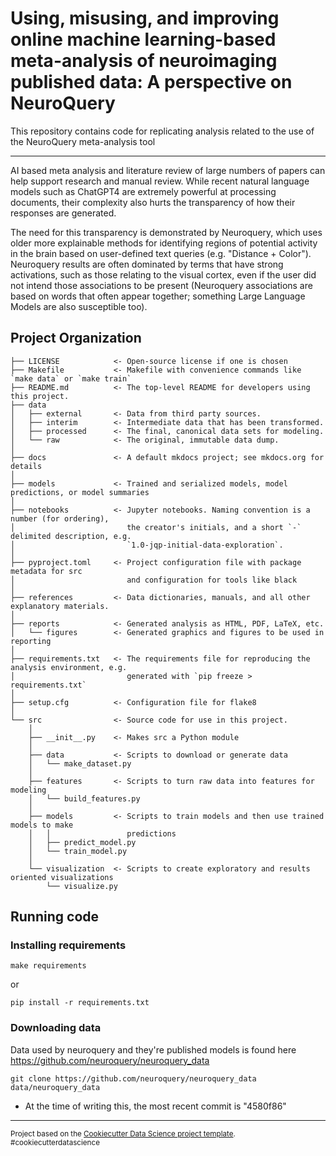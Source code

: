 # Using, misusing, and improving online machine learning-based meta-analysis of neuroimaging published data: A perspective on NeuroQuery
This repository contains code for replicating analysis related to the use of the NeuroQuery meta-analysis tool

---
AI based meta analysis and literature review of large numbers of papers can help support research and manual review. While recent natural language models such as ChatGPT4 are extremely powerful at processing documents, their complexity also hurts the transparency of how their responses are generated. 

The need for this transparency is demonstrated by Neuroquery, which uses older more explainable methods for identifying regions of potential activity in the brain based on user-defined text queries (e.g. "Distance + Color"). Neuroquery results are often dominated by terms that have strong activations, such as those relating to the visual cortex, even if the user did not intend those associations to be present (Neuroquery associations are based on words that often appear together; something Large Language Models are also susceptible too).

## Project Organization

```
├── LICENSE            <- Open-source license if one is chosen
├── Makefile           <- Makefile with convenience commands like `make data` or `make train`
├── README.md          <- The top-level README for developers using this project.
├── data
│   ├── external       <- Data from third party sources.
│   ├── interim        <- Intermediate data that has been transformed.
│   ├── processed      <- The final, canonical data sets for modeling.
│   └── raw            <- The original, immutable data dump.
│
├── docs               <- A default mkdocs project; see mkdocs.org for details
│
├── models             <- Trained and serialized models, model predictions, or model summaries
│
├── notebooks          <- Jupyter notebooks. Naming convention is a number (for ordering),
│                         the creator's initials, and a short `-` delimited description, e.g.
│                         `1.0-jqp-initial-data-exploration`.
│
├── pyproject.toml     <- Project configuration file with package metadata for src
│                         and configuration for tools like black
│
├── references         <- Data dictionaries, manuals, and all other explanatory materials.
│
├── reports            <- Generated analysis as HTML, PDF, LaTeX, etc.
│   └── figures        <- Generated graphics and figures to be used in reporting
│
├── requirements.txt   <- The requirements file for reproducing the analysis environment, e.g.
│                         generated with `pip freeze > requirements.txt`
│
├── setup.cfg          <- Configuration file for flake8
│
└── src                <- Source code for use in this project.
    │
    ├── __init__.py    <- Makes src a Python module
    │
    ├── data           <- Scripts to download or generate data
    │   └── make_dataset.py
    │
    ├── features       <- Scripts to turn raw data into features for modeling
    │   └── build_features.py
    │
    ├── models         <- Scripts to train models and then use trained models to make
    │   │                 predictions
    │   ├── predict_model.py
    │   └── train_model.py
    │
    └── visualization  <- Scripts to create exploratory and results oriented visualizations
        └── visualize.py
```

## Running code 

### Installing requirements
```
make requirements
```
or 
```
pip install -r requirements.txt
```

### Downloading data
Data used by neuroquery and they're published models is found here https://github.com/neuroquery/neuroquery_data

```
git clone https://github.com/neuroquery/neuroquery_data data/neuroquery_data
```
- At the time of writing this, the most recent commit is "4580f86" 

--------

<small>Project based on the <a target="_blank" href="https://drivendata.github.io/cookiecutter-data-science/">Cookiecutter Data Science project template</a>. #cookiecutterdatascience</small>
